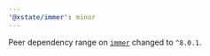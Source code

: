 ```yaml
---
'@xstate/immer': minor
---
```


Peer dependency range on [`immer`](https://immerjs.github.io/immer/docs/introduction) changed to `^8.0.1`.
